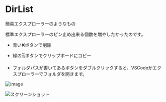 # DirList
簡易エクスプローラーのようなもの

標準エクスプローラーのピン止め出来る個数を増やしたかったのです。

- 青い❌ボタンで削除

- 緑の🗒️ボタンでクリップボードにコピー

- フォルダパスが書いてあるボタンをダブルクリックすると、VSCodeかエクスプローラーでフォルダを開きます。

![image](https://user-images.githubusercontent.com/82739042/190952404-df824adc-6e86-4a3c-9a15-564aa043f7ef.png)

![スクリーンショット](https://i.gyazo.com/741e8855a8c65fae048d6d8b52d8a36c.gif)
